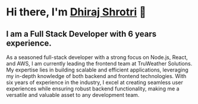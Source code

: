 # Hi there, I'm [Dhiraj Shrotri](https://portfolio.thisdotdev.com/) 👋

## I am a Full Stack Developer with 6 years experience.

As a seasoned full-stack developer with a strong focus on Node.js, React, and AWS, I am currently leading the frontend team at TruWeather Solutions. My expertise lies in building scalable and efficient applications, leveraging my in-depth knowledge of both backend and frontend technologies. With six years of experience in the industry, I excel at creating seamless user experiences while ensuring robust backend functionality, making me a versatile and valuable asset to any development team.


<!--
**dhirajshrotri/dhirajshrotri** is a ✨ _special_ ✨ repository because its `README.md` (this file) appears on your GitHub profile.

Here are some ideas to get you started:

- 🔭 I’m currently working on ...
- 🌱 I’m currently learning ...
- 👯 I’m looking to collaborate on ...
- 🤔 I’m looking for help with ...
- 💬 Ask me about ...
- 📫 How to reach me: ...
- 😄 Pronouns: ...
- ⚡ Fun fact: ...
-->
